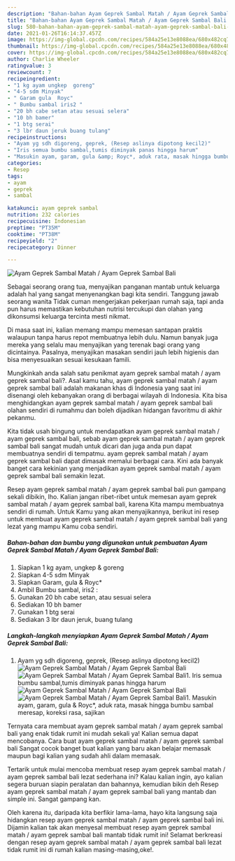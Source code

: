```yaml
---
description: "Bahan-bahan Ayam Geprek Sambal Matah / Ayam Geprek Sambal Bali yang lezat dan Mudah Dibuat"
title: "Bahan-bahan Ayam Geprek Sambal Matah / Ayam Geprek Sambal Bali yang lezat dan Mudah Dibuat"
slug: 580-bahan-bahan-ayam-geprek-sambal-matah-ayam-geprek-sambal-bali-yang-lezat-dan-mudah-dibuat
date: 2021-01-26T16:14:37.457Z
image: https://img-global.cpcdn.com/recipes/584a25e13e8088ea/680x482cq70/ayam-geprek-sambal-matah-ayam-geprek-sambal-bali-foto-resep-utama.jpg
thumbnail: https://img-global.cpcdn.com/recipes/584a25e13e8088ea/680x482cq70/ayam-geprek-sambal-matah-ayam-geprek-sambal-bali-foto-resep-utama.jpg
cover: https://img-global.cpcdn.com/recipes/584a25e13e8088ea/680x482cq70/ayam-geprek-sambal-matah-ayam-geprek-sambal-bali-foto-resep-utama.jpg
author: Charlie Wheeler
ratingvalue: 3
reviewcount: 7
recipeingredient:
- "1 kg ayam ungkep  goreng"
- "4-5 sdm Minyak"
- " Garam gula  Royc"
- " Bumbu sambal iris2 "
- "20 bh cabe setan atau sesuai selera"
- "10 bh bamer"
- "1 btg serai"
- "3 lbr daun jeruk buang tulang"
recipeinstructions:
- "Ayam yg sdh digoreng, geprek, (Resep aslinya dipotong kecil2)"
- "Iris semua bumbu sambal,tumis diminyak panas hingga harum"
- "Masukin ayam, garam, gula &amp; Royc*, aduk rata, masak hingga bumbu sambal meresap, koreksi rasa, sajikan"
categories:
- Resep
tags:
- ayam
- geprek
- sambal

katakunci: ayam geprek sambal 
nutrition: 232 calories
recipecuisine: Indonesian
preptime: "PT35M"
cooktime: "PT38M"
recipeyield: "2"
recipecategory: Dinner

---
```



![Ayam Geprek Sambal Matah / Ayam Geprek Sambal Bali](https://img-global.cpcdn.com/recipes/584a25e13e8088ea/680x482cq70/ayam-geprek-sambal-matah-ayam-geprek-sambal-bali-foto-resep-utama.jpg)

Sebagai seorang orang tua, menyajikan panganan mantab untuk keluarga adalah hal yang sangat menyenangkan bagi kita sendiri. Tanggung jawab seorang  wanita Tidak cuman mengerjakan pekerjaan rumah saja, tapi anda pun harus memastikan kebutuhan nutrisi tercukupi dan olahan yang dikonsumsi keluarga tercinta mesti nikmat.

Di masa  saat ini, kalian memang mampu memesan santapan praktis walaupun tanpa harus repot membuatnya lebih dulu. Namun banyak juga mereka yang selalu mau menyajikan yang terenak bagi orang yang dicintainya. Pasalnya, menyajikan masakan sendiri jauh lebih higienis dan bisa menyesuaikan sesuai kesukaan famili. 



Mungkinkah anda salah satu penikmat ayam geprek sambal matah / ayam geprek sambal bali?. Asal kamu tahu, ayam geprek sambal matah / ayam geprek sambal bali adalah makanan khas di Indonesia yang saat ini disenangi oleh kebanyakan orang di berbagai wilayah di Indonesia. Kita bisa menghidangkan ayam geprek sambal matah / ayam geprek sambal bali olahan sendiri di rumahmu dan boleh dijadikan hidangan favoritmu di akhir pekanmu.

Kita tidak usah bingung untuk mendapatkan ayam geprek sambal matah / ayam geprek sambal bali, sebab ayam geprek sambal matah / ayam geprek sambal bali sangat mudah untuk dicari dan juga anda pun dapat membuatnya sendiri di tempatmu. ayam geprek sambal matah / ayam geprek sambal bali dapat dimasak memalui berbagai cara. Kini ada banyak banget cara kekinian yang menjadikan ayam geprek sambal matah / ayam geprek sambal bali semakin lezat.

Resep ayam geprek sambal matah / ayam geprek sambal bali pun gampang sekali dibikin, lho. Kalian jangan ribet-ribet untuk memesan ayam geprek sambal matah / ayam geprek sambal bali, karena Kita mampu membuatnya sendiri di rumah. Untuk Kamu yang akan menyajikannya, berikut ini resep untuk membuat ayam geprek sambal matah / ayam geprek sambal bali yang lezat yang mampu Kamu coba sendiri.

<!--inarticleads1-->

##### Bahan-bahan dan bumbu yang digunakan untuk pembuatan Ayam Geprek Sambal Matah / Ayam Geprek Sambal Bali:

1. Siapkan 1 kg ayam, ungkep &amp; goreng
1. Siapkan 4-5 sdm Minyak
1. Siapkan  Garam, gula &amp; Royc*
1. Ambil  Bumbu sambal, iris2 :
1. Gunakan 20 bh cabe setan, atau sesuai selera
1. Sediakan 10 bh bamer
1. Gunakan 1 btg serai
1. Sediakan 3 lbr daun jeruk, buang tulang




<!--inarticleads2-->

##### Langkah-langkah menyiapkan Ayam Geprek Sambal Matah / Ayam Geprek Sambal Bali:

1. Ayam yg sdh digoreng, geprek, (Resep aslinya dipotong kecil2)
<img src="https://img-global.cpcdn.com/steps/d48f58d73d3b4f0d/160x128cq70/ayam-geprek-sambal-matah-ayam-geprek-sambal-bali-langkah-memasak-1-foto.jpg" alt="Ayam Geprek Sambal Matah / Ayam Geprek Sambal Bali"><img src="https://img-global.cpcdn.com/steps/51fb3915f69a8df2/160x128cq70/ayam-geprek-sambal-matah-ayam-geprek-sambal-bali-langkah-memasak-1-foto.jpg" alt="Ayam Geprek Sambal Matah / Ayam Geprek Sambal Bali">1. Iris semua bumbu sambal,tumis diminyak panas hingga harum
<img src="https://img-global.cpcdn.com/steps/543bd13d6bb8d4eb/160x128cq70/ayam-geprek-sambal-matah-ayam-geprek-sambal-bali-langkah-memasak-2-foto.jpg" alt="Ayam Geprek Sambal Matah / Ayam Geprek Sambal Bali"><img src="https://img-global.cpcdn.com/steps/91ee849e8e8d7c3c/160x128cq70/ayam-geprek-sambal-matah-ayam-geprek-sambal-bali-langkah-memasak-2-foto.jpg" alt="Ayam Geprek Sambal Matah / Ayam Geprek Sambal Bali">1. Masukin ayam, garam, gula &amp; Royc*, aduk rata, masak hingga bumbu sambal meresap, koreksi rasa, sajikan




Ternyata cara membuat ayam geprek sambal matah / ayam geprek sambal bali yang enak tidak rumit ini mudah sekali ya! Kalian semua dapat mencobanya. Cara buat ayam geprek sambal matah / ayam geprek sambal bali Sangat cocok banget buat kalian yang baru akan belajar memasak maupun bagi kalian yang sudah ahli dalam memasak.

Tertarik untuk mulai mencoba membuat resep ayam geprek sambal matah / ayam geprek sambal bali lezat sederhana ini? Kalau kalian ingin, ayo kalian segera buruan siapin peralatan dan bahannya, kemudian bikin deh Resep ayam geprek sambal matah / ayam geprek sambal bali yang mantab dan simple ini. Sangat gampang kan. 

Oleh karena itu, daripada kita berfikir lama-lama, hayo kita langsung saja hidangkan resep ayam geprek sambal matah / ayam geprek sambal bali ini. Dijamin kalian tak akan menyesal membuat resep ayam geprek sambal matah / ayam geprek sambal bali mantab tidak rumit ini! Selamat berkreasi dengan resep ayam geprek sambal matah / ayam geprek sambal bali lezat tidak rumit ini di rumah kalian masing-masing,oke!.


